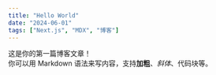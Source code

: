 ```yaml
---
title: "Hello World"
date: "2024-06-01"
tags: ["Next.js", "MDX", "博客"]
---
```


这是你的第一篇博客文章！  
你可以用 Markdown 语法来写内容，支持**加粗**、*斜体*、代码块等。